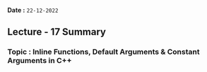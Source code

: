 

**Date :** `22-12-2022`
## Lecture - 17 Summary
### Topic : Inline Functions, Default Arguments & Constant Arguments in C++
